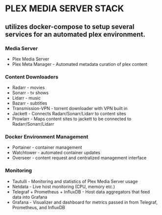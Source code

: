 # PLEX MEDIA SERVER STACK

## utilizes docker-compose to setup several services for an automated plex environment.

### Media Server

- Plex Media Server
- Plex Meta Manager - Automated metadata curation of plex content

### Content Downloaders

- Radarr - movies
- Sonarr - tv shows
- Lidarr - music
- Bazarr - subtitles
- Transmission-VPN - torrent downloader with VPN built in
- Jackett - Connects Radarr/Sonarr/Lidarr to content sites
- Prowlarr - Maps content sites to jackett to be connected to Radarr/Sonarr/Lidarr

### Docker Environment Management

- Portainer - container management
- Watchtower - automated container updates
- Overseer - content request and centralized management interface

### Monitoring

- Tautulli - Monitoring and statistics of Plex Media Server usage
- Netdata - Live host monitoring (CPU, memory etc.)
- Telegraf + Prometheus + InfluxDB - Host data aggregators that feed data into Grafana
- Grafana - Visualizer and dashboard for metrics passed in from Telegraf, Prometheus, and InfluxDB
